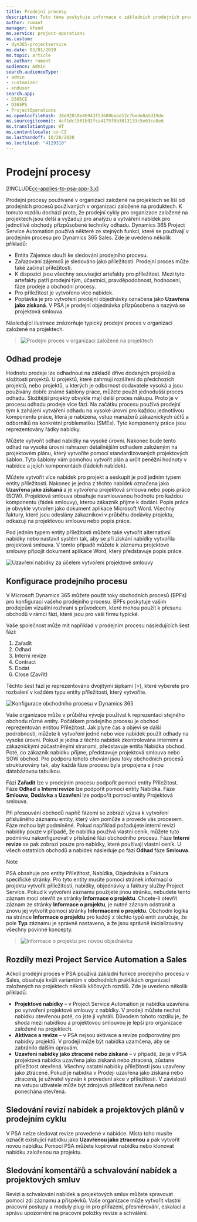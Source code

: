 ```yaml
---
title: Prodejní procesy
description: Toto téma poskytuje informace o základních prodejních procesech.
author: rumant
manager: kfend
ms.service: project-operations
ms.custom:
- dyn365-projectservice
ms.date: 03/01/2019
ms.topic: article
ms.author: rumant
audience: Admin
search.audienceType:
- admin
- customizer
- enduser
search.app:
- D365CE
- D365PS
- ProjectOperations
ms.openlocfilehash: 38e02018e46943f53680babd12c7bede0a5d19de
ms.sourcegitcommit: 4cf1dc1561b92fca4175f0b3813133c5e63ce8e6
ms.translationtype: HT
ms.contentlocale: cs-CZ
ms.lasthandoff: 10/28/2020
ms.locfileid: "4129310"
---
```

# <a name="sales-processes"></a>Prodejní procesy

[!INCLUDE[cc-applies-to-psa-app-3.x](../includes/cc-applies-to-psa-app-3x.md)]

Prodejní procesy používané v organizaci založené na projektech se liší od prodejních procesů používaných v organizaci založené na produktech. K tomuto rozdílu dochází proto, že prodejní cykly pro organizace založené na projektech jsou delší a vyžadují pro analýzu a vytváření nabídek pro jednotlivé obchody přizpůsobené techniky odhadu. Dynamics 365 Project Service Automation používá některé ze stejných funkcí, které se používají v prodejním procesu pro Dynamics 365 Sales. Zde je uvedeno několik příkladů:

- Entita Zájemce slouží ke sledování prodejního procesu.
- Zařazování zájemců je sledováno jako příležitosti. Prodejní proces může také začínat příležitostí.
- K dispozici jsou všechny související artefakty pro příležitost. Mezi tyto artefakty patří prodejní tým, účastníci, pravděpodobnost, hodnocení, fáze prodeje a obchodní procesy.
- Pro příležitost je vytvořeno více nabídek.
- Poptávka je pro vytvoření prodejní objednávky označena jako **Uzavřena jako získaná**. V PSA je prodejní objednávka přizpůsobena a nazývá se projektová smlouva.

Následující ilustrace znázorňuje typický prodejní proces v organizaci založené na projektech.

> ![Prodejní proces v organizaci založené na projektech](media/basic-guide-1.png)

## <a name="estimating-a-sale"></a>Odhad prodeje
Hodnotu prodeje lze odhadnout na základě dříve dodaných projektů a složitosti projektů. U projektů, které zahrnují rozšíření do předchozích projektů, nebo projektů, u kterých je odbornost dodavatele vysoká a jsou používány dobře známé šablony práce, můžete použít jednodušší proces odhadu. Složitější projekty obvykle mají delší proces nákupu. Proto je v procesu odhadu prodeje více fází. Na začátku procesu používá prodejní tým k zahájení vytváření odhadu na vysoké úrovni pro každou jednotlivou komponentu práce, která je nabízena, vstup manažerů zákaznických účtů a odborníků na konkrétní problematiku (SMEs). Tyto komponenty práce jsou reprezentovány řádky nabídky. 

Můžete vytvořit odhad nabídky na vysoké úrovni. Nakonec bude tento odhad na vysoké úrovni nahrazen detailnějším odhadem založeným na projektovém plánu, který vytvoříte pomocí standardizovaných projektových šablon. Tyto šablony vám pomohou vytvořit plán a určit peněžní hodnoty v nabídce a jejích komponentách (řádcích nabídek). 

Můžete vytvořit více nabídek pro projekt a seskupit je pod jedním typem entity příležitosti. Nakonec je jedna z těchto nabídek označena jako **Uzavřena jako získaná** a je vytvořena projektová smlouva nebo popis práce (SOW). Projektová smlouva obsahuje nasmlouvanou hodnotu pro každou komponentu (řádek smlouvy), kterou zákazník přijme k dodání. Popis práce je obvykle vytvořen jako dokument aplikace Microsoft Word. Všechny faktury, které jsou odeslány zákazníkovi v průběhu dodávky projektu, odkazují na projektovou smlouvu nebo popis práce.

Pod jedním typem entity příležitosti můžete také vytvořit alternativní nabídky nebo nastavit systém tak, aby se při získání nabídky vytvořila projektová smlouva. V tomto případě můžete k záznamu projektové smlouvy připojit dokument aplikace Word, který představuje popis práce.

![Uzavření nabídky za účelem vytvoření projektové smlouvy](media/basic-guide-2.png)

## <a name="configuring-the-sales-process"></a>Konfigurace prodejního procesu
V Microsoft Dynamics 365 můžete použít toky obchodních procesů (BPFs) pro konfiguraci vašeho prodejního procesu. BPFs poskytuje vašim prodejcům vizuální rozhraní s průvodcem, které mohou použít k přesunu obchodů v rámci fází, které jsou pro vaši firmu typické.

Vaše společnost může mít například v prodejním procesu následujících šest fází:

1. Zařadit
2. Odhad
3. Interní revize
4. Contract
5. Dodat
6. Close (Zavřít)

Těchto šest fází je reprezentováno dvojitými šipkami (\>), které vyberete pro rozbalení v každém typu entity příležitosti, který vytvoříte.

![Konfigurace obchodního procesu v Dynamics 365](media/basic-guide-3.png)
 
Vaše organizace může v průběhu vývoje používat k reprezentaci stejného obchodu různé entity. Počátkem prodejního procesu je obchod reprezentován entitou Příležitost. Jak plyne čas a objeví se další podrobnosti, můžete k vytvoření jedné nebo více nabídek použít odhady na vysoké úrovni. Pokud je jedna z těchto nabídek zkontrolována interními a zákaznickými zúčastněnými stranami, představuje entita Nabídka obchod. Poté, co zákazník nabídku přijme, představuje projektová smlouva nebo SOW obchod. Pro podporu tohoto chování jsou toky obchodních procesů strukturovány tak, aby každá fáze procesu byla propojena s jinou databázovou tabulkou.

Fázi **Zařadit** lze v prodejním procesu podpořit pomocí entity Příležitost. Fáze **Odhad** a **Interní revize** lze podpořit pomocí entity Nabídka. Fáze **Smlouva**, **Dodávka** a **Uzavření** lze podpořit pomocí entity Projektová smlouva.

Při přesouvání obchodů napříč fázemi se zobrazí výzva k vytvoření příslušného záznamu entity, který vám pomůže a provede vás procesem. Fáze mohou být podmíněné. Pokud například požadujete interní revizi nabídky pouze v případě, že nabídka používá vlastní ceník, můžete tuto podmínku nakonfigurovat v příslušné fázi obchodního procesu. Fáze **Interní revize** se pak zobrazí pouze pro nabídky, které používají vlastní ceník. U všech ostatních obchodů a nabídek následuje po fázi **Odhad** fáze **Smlouva**.

> [!NOTE]
> PSA obsahuje pro entity Příležitost, Nabídka, Objednávka a Faktura specifické stránky. Pro tyto entity musíte pomocí stránek informací o projektu vytvořit příležitosti, nabídky, objednávky a faktury služby Project Service. Pokud k vytvoření záznamu použijete jinou stránku, nebudete tento záznam moci otevřít ze stránky **Informace o projektu**. Chcete-li otevřít záznam ze stránky **Informace o projektu**, je nutné záznam odstranit a znovu jej vytvořit pomocí stránky **Informacemi o projektu**. Obchodní logika na stránce **Informace o projektu** pro každý z těchto typů entit zaručuje, že pole **Typ** záznamu je správně nastaveno, a že jsou správně inicializovány všechny povinné koncepty.

> ![Informace o projektu pro novou objednávku](media/basic-guide-4.png)
 
## <a name="differences-between-project-service-automation-and-sales"></a>Rozdíly mezi Project Service Automation a Sales
Ačkoli prodejní proces v PSA používá základní funkce prodejního procesu v Sales, obsahuje kvůli variantám v obchodních praktikách organizací založených na projektech několik klíčových rozdílů. Zde je uvedeno několik příkladů:

- **Projektové nabídky** – v Project Service Automation je nabídka uzavřena po vytvoření projektové smlouvy z nabídky. V prodeji můžete nechat nabídku otevřenou poté, co jste ji vyhráli. Důvodem tohoto rozdílu je, že shoda mezi nabídkou a projektovou smlouvou je lepší pro organizace založené na projektech. 
- **Aktivace a revize** – v PSA nejsou aktivace a revize podporovány pro nabídky projektů. V prodeji může být nabídka uzamčena, aby se zabránilo dalším úpravám.
- **Uzavření nabídky jako ztracené nebo získané** – v případě, že je v PSA projektová nabídka uzavřena jako získaná nebo ztracená, zůstane příležitost otevřená. Všechny ostatní nabídky příležitosti jsou uzavřeny jako ztracené. Pokud je nabídka v Prodeji uzavřena jako získaná nebo ztracená, je uživatel vyzván k provedení akce v příležitosti. V závislosti na vstupu uživatele může být zdrojová příležitost zavřena nebo ponechána otevřená.

## <a name="tracking-revisions-to-quotes-and-project-plans-in-the-sales-cycle"></a>Sledování revizí nabídek a projektových plánů v prodejním cyklu
V PSA nelze sledovat revize provedené v nabídce. Místo toho musíte označit existující nabídku jako **Uzavřenou jako ztracenou** a pak vytvořit novou nabídku. Pomocí PSA můžete kopírovat nabídku nebo klonovat nabídku založenou na projektu.

## <a name="tracking-comments-and-approvals-of-quotes-and-project-contracts"></a>Sledování komentářů a schvalování nabídek a projektových smluv
Revizi a schvalování nabídek a projektových smluv můžete spravovat pomocí zdi záznamu a příspěvků. Vaše organizace může vytvořit vlastní pracovní postupy a moduly plug-in pro přiřazení, přesměrování, eskalaci a správu upozornění na pracovní položky revize a schválení.
